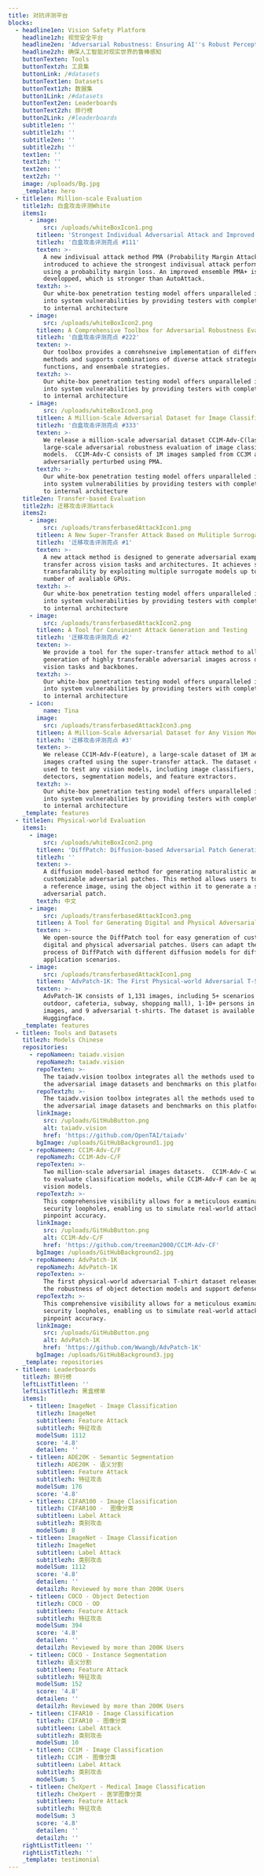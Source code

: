 ```yaml
---
title: 对抗评测平台
blocks:
  - headline1en: Vision Safety Platform
    headline1zh: 视觉安全平台
    headline2en: 'Adversarial Robustness: Ensuring AI''s Robust Perception of Reality'
    headline2zh: 确保人工智能对现实世界的鲁棒感知
    buttonTexten: Tools
    buttonTextzh: 工具集
    buttonLink: /#datasets
    buttonText1en: Datasets
    buttonText1zh: 数据集
    button1Link: /#datasets
    buttonText2en: Leaderboards
    buttonText2zh: 排行榜
    button2Link: /#leaderboards
    subtitle1en: ''
    subtitle1zh: ''
    subtitle2en: ''
    subtitle2zh: ''
    text1en: ''
    text1zh: ''
    text2en: ''
    text2zh: ''
    image: /uploads/Bg.jpg
    _template: hero
  - title1en: Million-scale Evaluation
    title1zh: 白盒攻击评测White
    items1:
      - image:
          src: /uploads/whiteBoxIcon1.png
        titleen: 'Strongest Individual Adversarial Attack and Improved Ensemble '
        titlezh: '白盒攻击评测亮点 #111'
        texten: >-
          A new indivisual attack method PMA (Probability Margin Attack) is
          introduced to achieve the strongest indivisual attack performance
          using a probability margin loss. An improved ensemble PMA+ is then
          developped, which is stronger than AutoAttack.
        textzh: >-
          Our white-box penetration testing model offers unparalleled insights
          into system vulnerabilities by providing testers with complete access
          to internal architecture
      - image:
          src: /uploads/whiteBoxIcon2.png
        titleen: A Comprehensive Toolbox for Adversarial Robustness Evaluation
        titlezh: '白盒攻击评测亮点 #222'
        texten: >-
          Our toolbox provides a comrehsneive implementation of different attack
          methods and supports combinations of diverse attack strategies, loss
          functions, and ensembale strategies.
        textzh: >-
          Our white-box penetration testing model offers unparalleled insights
          into system vulnerabilities by providing testers with complete access
          to internal architecture
      - image:
          src: /uploads/whiteBoxIcon3.png
        titleen: A Million-Scale Adversarial Dataset for Image Classification Models
        titlezh: '白盒攻击评测亮点 #333'
        texten: >-
          We release a million-scale adversarial dataset CC1M-Adv-C(lass) for
          large-scale adversarial robustness evaluation of image classification
          models.  CC1M-Adv-C consists of 1M images sampled from CC3M and
          adversarially perturbed using PMA.
        textzh: >-
          Our white-box penetration testing model offers unparalleled insights
          into system vulnerabilities by providing testers with complete access
          to internal architecture
    title2en: Transfer-based Evaluation
    title2zh: 迁移攻击评测attack
    items2:
      - image:
          src: /uploads/transferbasedAttackIcon1.png
        titleen: A New Super-Transfer Attack Based on Mulitiple Surrogate Models
        titlezh: '迁移攻击评测亮点 #1'
        texten: >-
          A new attack method is designed to generate adversarial examples that
          transfer across vision tasks and architectures. It achieves super
          transfarability by exploiting multiple surrogate models up to the
          number of avaliable GPUs.
        textzh: >-
          Our white-box penetration testing model offers unparalleled insights
          into system vulnerabilities by providing testers with complete access
          to internal architecture
      - image:
          src: /uploads/transferbasedAttackIcon2.png
        titleen: A Tool for Convinient Attack Generation and Testing
        titlezh: '迁移攻击评测亮点 #2'
        texten: >-
          We provide a tool for the super-transfer attack method to allow easy
          generation of highly transferable adversarial images across different
          vision tasks and backbones. 
        textzh: >-
          Our white-box penetration testing model offers unparalleled insights
          into system vulnerabilities by providing testers with complete access
          to internal architecture
      - icon:
          name: Tina
        image:
          src: /uploads/transferbasedAttackIcon3.png
        titleen: A Million-Scale Adversarial Dataset for Any Vision Models
        titlezh: '迁移攻击评测亮点 #3'
        texten: >-
          We release CC1M-Adv-F(eature), a large-scale dataset of 1M adversarial
          images crafted using the super-transfer attack. The dataset can be
          used to test any vision models, including image classifiers, object
          detectors, segmentation models, and feature extractors. 
        textzh: >-
          Our white-box penetration testing model offers unparalleled insights
          into system vulnerabilities by providing testers with complete access
          to internal architecture
    _template: features
  - title1en: Physical-world Evaluation
    items1:
      - image:
          src: /uploads/whiteBoxIcon2.png
        titleen: 'DiffPatch: Diffusion-based Adversarial Patch Generation'
        titlezh: ''
        texten: >-
          A diffusion model-based method for generating naturalistic and
          customizable adversarial patches. This method allows users to specify
          a reference image, using the object within it to generate a stylized
          adversarial patch.
        textzh: 中文
      - image:
          src: /uploads/transferbasedAttackIcon3.png
        titleen: A Tool for Generating Digital and Physical Adversarial Patches
        texten: >-
          We open-source the DiffPatch tool for easy generation of customized
          digital and physical adversarial patches. Users can adapt the training
          process of DiffPatch with different diffusion models for different
          application scenarios.
      - image:
          src: /uploads/transferbasedAttackIcon1.png
        titleen: 'AdvPatch-1K: The First Physical-world Adversarial T-Shirt Dataset'
        texten: >-
          AdvPatch-1K consists of 1,131 images, including 5+ scenarios (lab,
          outdoor, cafeteria, subway, shopping mall), 1-10+ persons in the
          images, and 9 adversarial t-shirts. The dataset is available on
          Huggingface.
    _template: features
  - titleen: Tools and Datasets
    titlezh: Models Chinese
    repositories:
      - repoNameen: taiadv.vision
        repoNamezh: taiadv.vision
        repoTexten: >-
          The taiadv.vision toolbox integrates all the methods used to create
          the adversarial image datasets and benchmarks on this platform.
        repoTextzh: >-
          The taiadv.vision toolbox integrates all the methods used to create
          the adversarial image datasets and benchmarks on this platform.
        linkImage:
          src: /uploads/GitHubButton.png
          alt: taiadv.vision
          href: 'https://github.com/OpenTAI/taiadv'
        bgImage: /uploads/GitHubBackground1.jpg
      - repoNameen: CC1M-Adv-C/F
        repoNamezh: CC1M-Adv-C/F
        repoTexten: >-
          Two million-scale adversarial images datasets.  CC1M-Adv-C was generated
          to evaluate classification models, while CC1M-Adv-F can be applied to any
          vision models. 
        repoTextzh: >-
          This comprehensive visibility allows for a meticulous examination of
          security loopholes, enabling us to simulate real-world attack scenarios
          pinpoint accuracy.
        linkImage:
          src: /uploads/GitHubButton.png
          alt: CC1M-Adv-C/F
          href: 'https://github.com/treeman2000/CC1M-Adv-CF'
        bgImage: /uploads/GitHubBackground2.jpg
      - repoNameen: AdvPatch-1K
        repoNamezh: AdvPatch-1K
        repoTexten: >-
          The first physical-world adversarial T-shirt dataset released to evaluate
          the robustness of object detection models and support defense research.
        repoTextzh: >-
          This comprehensive visibility allows for a meticulous examination of
          security loopholes, enabling us to simulate real-world attack scenarios
          pinpoint accuracy.
        linkImage:
          src: /uploads/GitHubButton.png
          alt: AdvPatch-1K
          href: 'https://github.com/Wwangb/AdvPatch-1K'
        bgImage: /uploads/GitHubBackground3.jpg
    _template: repositories
  - titleen: Leaderboards
    titlezh: 排行榜
    leftListTitleen: ''
    leftListTitlezh: 黑盒榜单
    items1:
      - titleen: ImageNet - Image Classification
        titlezh: ImageNet
        subtitleen: Feature Attack
        subtitlezh: 特征攻击
        modelSum: 1112
        score: '4.8'
        detailen: ''
      - titleen: ADE20K - Semantic Segmentation
        titlezh: ADE20K - 语义分割
        subtitleen: Feature Attack
        subtitlezh: 特征攻击
        modelSum: 176
        score: '4.8'
      - titleen: CIFAR100 - Image Classification
        titlezh: CIFAR100 -  图像分类
        subtitleen: Label Attack
        subtitlezh: 类别攻击
        modelSum: 8
      - titleen: ImageNet - Image Classification
        titlezh: ImageNet
        subtitleen: Label Attack
        subtitlezh: 类别攻击
        modelSum: 1112
        score: '4.8'
        detailen: ''
        detailzh: Reviewed by more than 200K Users
      - titleen: COCO - Object Detection
        titlezh: COCO - OD
        subtitleen: Feature Attack
        subtitlezh: 特征攻击
        modelSum: 394
        score: '4.8'
        detailen: ''
        detailzh: Reviewed by more than 200K Users
      - titleen: COCO - Instance Segmentation
        titlezh: 语义分割
        subtitleen: Feature Attack
        subtitlezh: 特征攻击
        modelSum: 152
        score: '4.8'
        detailen: ''
        detailzh: Reviewed by more than 200K Users
      - titleen: CIFAR10 - Image Classification
        titlezh: CIFAR10 - 图像分类
        subtitleen: Label Attack
        subtitlezh: 类别攻击
        modelSum: 10
      - titleen: CC1M - Image Classification
        titlezh: CC1M - 图像分类
        subtitleen: Label Attack
        subtitlezh: 类别攻击
        modelSum: 5
      - titleen: CheXpert - Medical Image Classification
        titlezh: CheXpert - 医学图像分类
        subtitleen: Feature Attack
        subtitlezh: 特征攻击
        modelSum: 3
        score: '4.8'
        detailen: ''
        detailzh: ''
    rightListTitleen: ''
    rightListTitlezh: ''
    _template: testimonial
---
```

